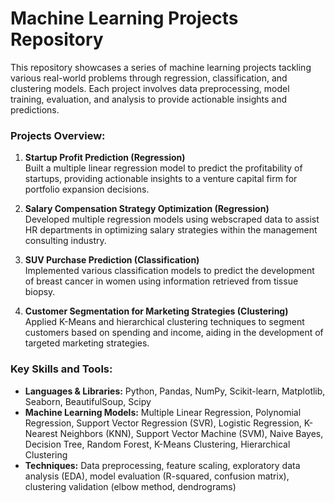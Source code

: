# Machine Learning Projects Repository

This repository showcases a series of machine learning projects tackling various real-world problems through regression, classification, and clustering models. Each project involves data preprocessing, model training, evaluation, and analysis to provide actionable insights and predictions.

### Projects Overview:

1. **Startup Profit Prediction (Regression)**  
   Built a multiple linear regression model to predict the profitability of startups, providing actionable insights to a venture capital firm for portfolio expansion decisions.

2. **Salary Compensation Strategy Optimization (Regression)**  
   Developed multiple regression models using webscraped data to assist HR departments in optimizing salary strategies within the management consulting industry.

3. **SUV Purchase Prediction (Classification)**  
   Implemented various classification models to predict the development of breast cancer in women using information retrieved from tissue biopsy.

4. **Customer Segmentation for Marketing Strategies (Clustering)**  
   Applied K-Means and hierarchical clustering techniques to segment customers based on spending and income, aiding in the development of targeted marketing strategies.

### Key Skills and Tools:
- **Languages & Libraries:** Python, Pandas, NumPy, Scikit-learn, Matplotlib, Seaborn, BeautifulSoup, Scipy  
- **Machine Learning Models:** Multiple Linear Regression, Polynomial Regression, Support Vector Regression (SVR), Logistic Regression, K-Nearest Neighbors (KNN), Support Vector Machine (SVM), Naive Bayes, Decision Tree, Random Forest, K-Means Clustering, Hierarchical Clustering  
- **Techniques:** Data preprocessing, feature scaling, exploratory data analysis (EDA), model evaluation (R-squared, confusion matrix), clustering validation (elbow method, dendrograms)

